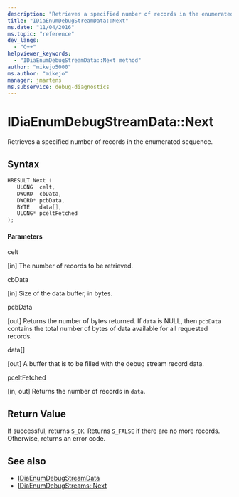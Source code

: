 ```yaml
---
description: "Retrieves a specified number of records in the enumerated sequence."
title: "IDiaEnumDebugStreamData::Next"
ms.date: "11/04/2016"
ms.topic: "reference"
dev_langs:
  - "C++"
helpviewer_keywords:
  - "IDiaEnumDebugStreamData::Next method"
author: "mikejo5000"
ms.author: "mikejo"
manager: jmartens
ms.subservice: debug-diagnostics
---
```

# IDiaEnumDebugStreamData::Next

Retrieves a specified number of records in the enumerated sequence.

## Syntax

```C++
HRESULT Next ( 
   ULONG  celt,
   DWORD  cbData,
   DWORD* pcbData,
   BYTE   data[],
   ULONG* pceltFetched
);
```

#### Parameters
 celt

[in] The number of records to be retrieved.

 cbData

[in] Size of the data buffer, in bytes.

 pcbData

[out] Returns the number of bytes returned. If `data` is NULL, then `pcbData` contains the total number of bytes of data available for all requested records.

 data[]

[out] A buffer that is to be filled with the debug stream record data.

 pceltFetched

[in, out] Returns the number of records in `data`.

## Return Value
 If successful, returns `S_OK`. Returns `S_FALSE` if there are no more records. Otherwise, returns an error code.

## See also
- [IDiaEnumDebugStreamData](../../debugger/debug-interface-access/idiaenumdebugstreamdata.md)
- [IDiaEnumDebugStreams::Next](../../debugger/debug-interface-access/idiaenumdebugstreams-next.md)
